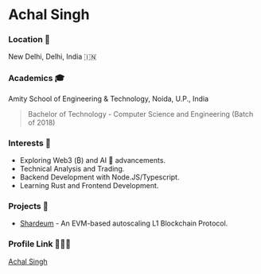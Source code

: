 # Achal Singh

### Location 📍

New Delhi, Delhi, India 🇮🇳

### Academics 🎓

Amity School of Engineering & Technology, Noida, U.P., India

> Bachelor of Technology - Computer Science and Engineering (Batch of 2018)

### Interests 🧠

- Exploring Web3 (₿) and AI 🤖 advancements.
- Technical Analysis and Trading.
- Backend Development with Node.JS/Typescript.
- Learning Rust and Frontend Development.

### Projects 🔨

- [Shardeum](https://github.com/shardeum/shardeum) - An EVM-based autoscaling L1 Blockchain Protocol.

### Profile Link 👨🏻‍💻

[Achal Singh](https://github.com/achal-singh)
